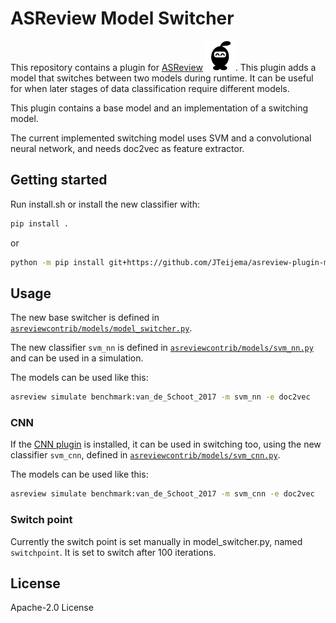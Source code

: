 # ASReview Model Switcher
This repository contains a plugin for [ASReview](https://github.com/asreview) ![logo](https://raw.githubusercontent.com/asreview/asreview-artwork/e2e6e5ea58a22077b116b9c3d2a15bc3fea585c7/SVGicons/IconELAS/ELASeyes24px24px.svg "ASReview"). This plugin adds a model that switches between two models during runtime. It can be useful for when later stages of data classification require different models.

This plugin contains a base model and an implementation of a switching model.

The current implemented switching model uses SVM and a convolutional neural network, and needs doc2vec as feature extractor.


## Getting started

Run install.sh or install the new classifier with:

```bash
pip install .
```

or

```bash
python -m pip install git+https://github.com/JTeijema/asreview-plugin-model-switcher.git
```


## Usage

The new base switcher is defined in
[`asreviewcontrib/models/model_switcher.py`](asreviewcontrib/models/model_switcher.py).

The new classifier `svm_nn` is defined in
[`asreviewcontrib/models/svm_nn.py`](asreviewcontrib/models/svm_nn.py) 
and can be used in a simulation.

The models can be used like this:
```bash
asreview simulate benchmark:van_de_Schoot_2017 -m svm_nn -e doc2vec
```

### CNN
If the [CNN plugin](https://github.com/JTeijema/asreview-plugin-model-cnn-17-layer) is installed, it can be used in switching too, using the new classifier `svm_cnn`, defined in
[`asreviewcontrib/models/svm_cnn.py`](asreviewcontrib/models/svm_cnn.py).

The models can be used like this:
```bash
asreview simulate benchmark:van_de_Schoot_2017 -m svm_cnn -e doc2vec
```

### Switch point
Currently the switch point is set manually in model_switcher.py, named ``switchpoint``. It is set to switch after 100 iterations.

## License
Apache-2.0 License 
